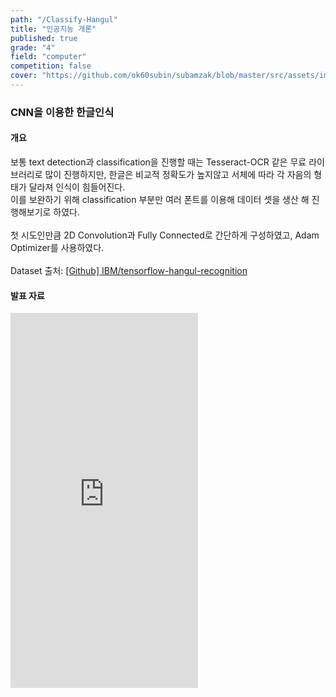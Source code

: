 ```yaml
---
path: "/Classify-Hangul"
title: "인공지능 개론"
published: true
grade: "4"
field: "computer"
competition: false
cover: "https://github.com/ok60subin/subamzak/blob/master/src/assets/images/ai_cover.png?raw=true"
---
```

<h3>CNN을 이용한 한글인식</h3>

<h4>개요</h4>
<p>
    보통 text detection과 classification을 진행할 때는 Tesseract-OCR 같은 무료 라이브러리로 많이 진행하지만, 한글은 비교적 정확도가 높지않고 서체에 따라 각 자음의 형태가 달라져 인식이 힘들어진다. <br>
    이를 보완하기 위해 classification 부분만 여러 폰트를 이용해 데이터 셋을 생산 해 진행해보기로 하였다.<br><br>
    첫 시도인만큼 2D Convolution과 Fully Connected로 간단하게 구성하였고, Adam Optimizer를 사용하였다.<br><br>
    Dataset 출처: <a href="https://github.com/IBM/tensorflow-hangul-recognition"> [Github] IBM/tensorflow-hangul-recognition </a>
</p>
<h4>발표 자료</h4>
<div class="box alt multi">
    <iframe height="600px" src="https://www.youtube.com/embed/XbFmslNl2_0" frameborder="0" allow="accelerometer; autoplay; clipboard-write; encrypted-media; gyroscope; picture-in-picture" allowfullscreen></iframe>
</div>